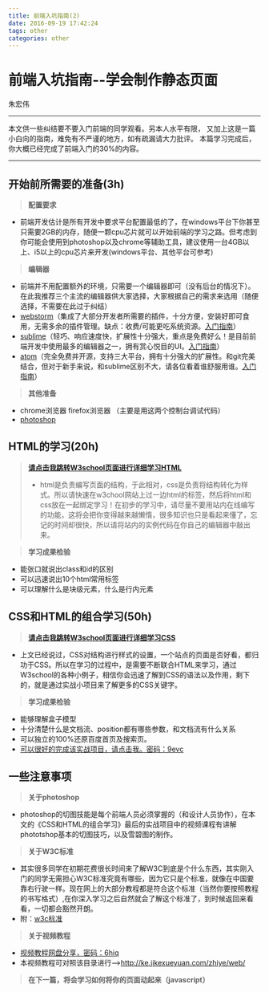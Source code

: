 ```yaml
---
title: 前端入坑指南(2)
date: 2016-09-19 17:42:24
tags: other
categories: other
---
```

# 前端入坑指南--学会制作静态页面 #
朱宏伟
- - -
 本文供一些纠结要不要入门前端的同学观看。另本人水平有限，
 又加上这是一篇小白向的指南，难免有不严谨的地方，如有疏漏请大力批评。
 本篇学习完成后，你大概已经完成了前端入门的30%的内容。
- - -
## 开始前所需要的准备(3h) ##

<!--more-->

>__配置要求__
  - 前端开发估计是所有开发中要求平台配置最低的了，在windows平台下你甚至只需要2GB的内存，随便一颗cpu芯片就可以开始前端的学习之路。但考虑到你可能会使用到photoshop以及chrome等辅助工具，建议使用一台4GB以上、i5以上的cpu芯片来开发(windows平台、其他平台可参考)

>__编辑器__
  - 前端并不用配置额外的环境，只需要一个编辑器即可（没有后台的情况下）。在此我推荐三个主流的编辑器供大家选择，大家根据自己的需求来选用（随便选择，不需要在此过于纠结）
  - [webstorm](http://www.jetbrains.com/webstorm/)（集成了大部分开发者所需要的插件，十分方便，安装好即可食用，无需多余的插件管理。缺点：收费/可能更吃系统资源。[入门指南](http://www.gbtags.com/gb/share/2627.htm)）
  - [sublime](http://www.sublimetext.com/)（轻巧、响应速度快，扩展性十分强大，重点是免费好么！是目前前端开发中使用最多的编辑器之一，拥有赏心悦目的UI。[入门指南](http://www.cnblogs.com/figure9/p/sublime-text-complete-guide.html)）
  - [atom](https://atom.io/)（完全免费并开源，支持三大平台，拥有十分强大的扩展性。和git完美结合，但对于新手来说，和sublime区别不大，请各位看着谁舒服用谁。[入门指南](https://atom-china.org/t/atom/62)）

>__其他准备__
  - chrome浏览器 firefox浏览器 （主要是用这两个控制台调试代码）
  - [photoshop](http://tieba.baidu.com/p/3153086220)

## HTML的学习(20h) ##
>[__请点击我跳转W3school页面进行详细学习HTML__](http://www.w3school.com.cn/html/)
>+ html是负责编写页面的结构，于此相对，css是负责将结构转化为样式。所以请快速在w3chool网站上过一边html的标签，然后将html和css放在一起绑定学习！在初步的学习中，请尽量不要用站内在线编写的功能，这将会把你变得越来越懒惰，很多知识也只是看起来懂了，忘记的时间却很快，所以请将站内的实例代码在你自己的编辑器中敲出来。

>__学习成果检验__
+ 能张口就说出class和id的区别
+ 可以迅速说出10个html常用标签
+ 可以理解什么是块级元素，什么是行内元素

## CSS和HTML的组合学习(50h) ##
>[__请点击我跳转W3school页面进行详细学习CSS__](http://www.w3school.com.cn/css/)
+ 上文已经说过，CSS对结构进行样式的设置，一个站点的页面是否好看，都归功于CSS。所以在学习的过程中，是需要不断联合HTML来学习，通过W3school的各种小例子，相信你会迅速了解到CSS的语法以及作用，剩下的，就是通过实战小项目来了解更多的CSS关键字。

>__学习成果检验__
+ 能够理解盒子模型
+ 十分清楚什么是文档流、position都有哪些参数，和文档流有什么关系
+ 可以独立的100%还原百度首页及搜索页。
+ [可以很好的完成该实战项目，请点击我。密码：9evc](http://pan.baidu.com/s/1gfFfpPx)

## 一些注意事项 ##
>__关于photoshop__
+ photoshop的切图技能是每个前端人员必须掌握的（和设计人员协作），在本文的《CSS和HTML的组合学习》最后的实战项目中的视频课程有讲解phototshop基本的切图技巧，以及雪碧图的制作。

>__关于W3C标准__
+ 其实很多同学在初期花费很长时间来了解W3C到底是个什么东西，其实刚入门的同学无需担心W3C标准究竟有哪些，因为它只是个标准，就像在中国要靠右行驶一样。现在网上的大部分教程都是符合这个标准（当然你要按照教程的书写格式）,在你深入学习之后自然就会了解这个标准了，到时候返回来看看，一切都会豁然开朗。
+ 附：[w3c标准](http://www.chinaw3c.org/standards.html)

>__关于视频教程__
+ [视频教程网盘分享，密码：6hiq](http://pan.baidu.com/s/1hsi7QAw)
+ 本视频教程可对照该目录进行-->http://ke.jikexueyuan.com/zhiye/web/

>__在下一篇，将会学习如何将你的页面动起来（javascript）__
